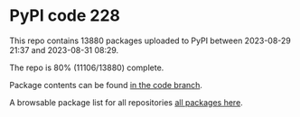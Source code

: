 # PyPI code 228

This repo contains 13880 packages uploaded to PyPI between 
2023-08-29 21:37 and 2023-08-31 08:29.

The repo is 80% (11106/13880) complete.

Package contents can be found [in the code branch](https://github.com/pypi-data/pypi-mirror-228/tree/code/packages).

A browsable package list for all repositories [all packages here](https://pypi-data.github.io/website/repositories/pypi-mirror-228).


